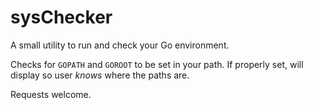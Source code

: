 # sysChecker
A small utility to run and check your Go environment.

Checks for `GOPATH` and `GOROOT` to be set in your path. If properly set, will display so user *knows* where the paths are. 

Requests welcome. 





